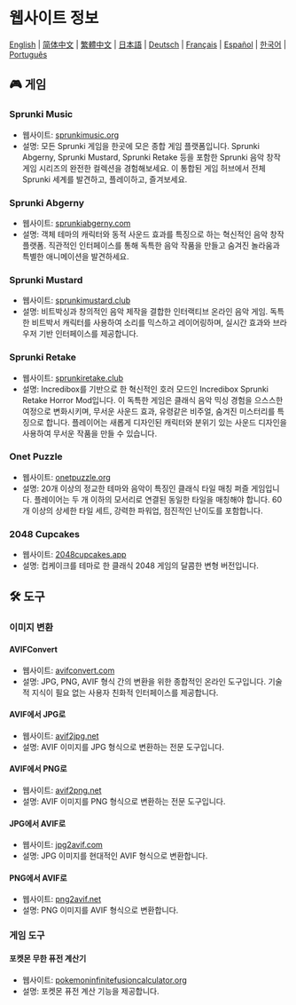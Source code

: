 # 웹사이트 정보

[English](./README.md) | [简体中文](./README_CN.md) | [繁體中文](./README_TW.md) | [日本語](./README_JP.md) | [Deutsch](./README_DE.md) | [Français](./README_FR.md) | [Español](./README_ES.md) | [한국어](./README_KR.md) | [Português](./README_PT.md)

## 🎮 게임

### Sprunki Music

- 웹사이트: [sprunkimusic.org](https://sprunkimusic.org?utm_source=github)
- 설명: 모든 Sprunki 게임을 한곳에 모은 종합 게임 플랫폼입니다. Sprunki Abgerny, Sprunki Mustard, Sprunki Retake 등을 포함한 Sprunki 음악 창작 게임 시리즈의 완전한 컬렉션을 경험해보세요. 이 통합된 게임 허브에서 전체 Sprunki 세계를 발견하고, 플레이하고, 즐겨보세요.

### Sprunki Abgerny

- 웹사이트: [sprunkiabgerny.com](https://sprunkiabgerny.com?utm_source=github)
- 설명: 객체 테마의 캐릭터와 동적 사운드 효과를 특징으로 하는 혁신적인 음악 창작 플랫폼. 직관적인 인터페이스를 통해 독특한 음악 작품을 만들고 숨겨진 놀라움과 특별한 애니메이션을 발견하세요.

### Sprunki Mustard

- 웹사이트: [sprunkimustard.club](https://sprunkimustard.club?utm_source=github)
- 설명: 비트박싱과 창의적인 음악 제작을 결합한 인터랙티브 온라인 음악 게임. 독특한 비트박서 캐릭터를 사용하여 소리를 믹스하고 레이어링하며, 실시간 효과와 브라우저 기반 인터페이스를 제공합니다.

### Sprunki Retake

- 웹사이트: [sprunkiretake.club](https://sprunkiretake.club?utm_source=github)
- 설명: Incredibox를 기반으로 한 혁신적인 호러 모드인 Incredibox Sprunki Retake Horror Mod입니다. 이 독특한 게임은 클래식 음악 믹싱 경험을 으스스한 여정으로 변화시키며, 무서운 사운드 효과, 유령같은 비주얼, 숨겨진 미스터리를 특징으로 합니다. 플레이어는 새롭게 디자인된 캐릭터와 분위기 있는 사운드 디자인을 사용하여 무서운 작품을 만들 수 있습니다.

### Onet Puzzle

- 웹사이트: [onetpuzzle.org](https://onetpuzzle.org?utm_source=github)
- 설명: 20개 이상의 정교한 테마와 음악이 특징인 클래식 타일 매칭 퍼즐 게임입니다. 플레이어는 두 개 이하의 모서리로 연결된 동일한 타일을 매칭해야 합니다. 60개 이상의 상세한 타일 세트, 강력한 파워업, 점진적인 난이도를 포함합니다.

### 2048 Cupcakes

- 웹사이트: [2048cupcakes.app](https://2048cupcakes.app?utm_source=github)
- 설명: 컵케이크를 테마로 한 클래식 2048 게임의 달콤한 변형 버전입니다.

## 🛠️ 도구

### 이미지 변환

#### AVIFConvert

- 웹사이트: [avifconvert.com](https://avifconvert.com?utm_source=github)
- 설명: JPG, PNG, AVIF 형식 간의 변환을 위한 종합적인 온라인 도구입니다. 기술적 지식이 필요 없는 사용자 친화적 인터페이스를 제공합니다.

#### AVIF에서 JPG로

- 웹사이트: [avif2jpg.net](https://avif2jpg.net?utm_source=github)
- 설명: AVIF 이미지를 JPG 형식으로 변환하는 전문 도구입니다.

#### AVIF에서 PNG로

- 웹사이트: [avif2png.net](https://avif2png.net?utm_source=github)
- 설명: AVIF 이미지를 PNG 형식으로 변환하는 전문 도구입니다.

#### JPG에서 AVIF로

- 웹사이트: [jpg2avif.com](https://jpg2avif.com?utm_source=github)
- 설명: JPG 이미지를 현대적인 AVIF 형식으로 변환합니다.

#### PNG에서 AVIF로

- 웹사이트: [png2avif.net](https://png2avif.net?utm_source=github)
- 설명: PNG 이미지를 AVIF 형식으로 변환합니다.

### 게임 도구

#### 포켓몬 무한 퓨전 계산기

- 웹사이트: [pokemoninfinitefusioncalculator.org](https://pokemoninfinitefusioncalculator.org?utm_source=github)
- 설명: 포켓몬 퓨전 계산 기능을 제공합니다.
